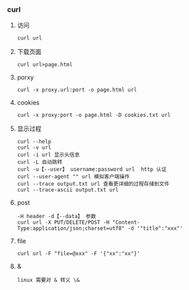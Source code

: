 ### curl

1. 访问

   ```
   curl url
   ```

2. 下载页面

   ```
   curl url>page.html
   ```

3. porxy

   ```
   curl -x proxy.url:port -o page.html url
   ```

4. cookies

   ```
   curl -x proxy:port -o page.html -D cookies.txt url
   ```

5. 显示过程

   ```
   curl --help
   curl -v url 
   curl -i url 显示头信息
   curl -L 自动跳转
   curl -u【--user】 username:password url  http 认证
   curl --user-agent "" url 模拟客户端操作
   curl --trace output.txt url 查看更详细的过程存储到文件
   curl --trace-ascii output.txt url
   ```

6. post

   ```
   -H header -d【--data】 参数
   curl url -X PUT/DELETE/POST -H "Content-Type:application/json;charset=utf8" -d '"title":"xxx"'
   ```

7. file

   ```
   curl url -F "file=@xxx" -F '{"xx":"xx"}'
   ```

8. &

   ```
   linux 需要对 & 转义 \&
   ```

   